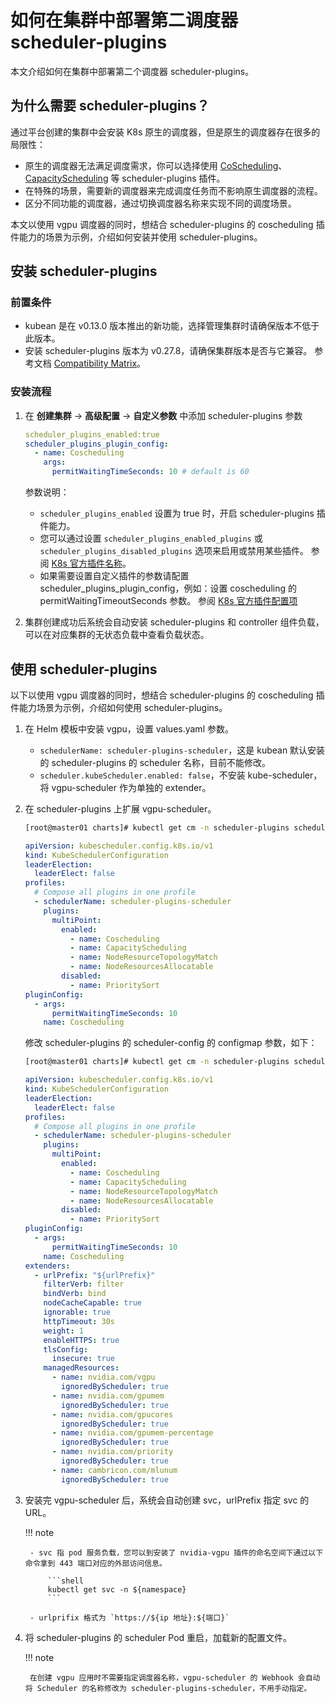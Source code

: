 # 如何在集群中部署第二调度器 scheduler-plugins

本文介绍如何在集群中部署第二个调度器 scheduler-plugins。

## 为什么需要 scheduler-plugins？

通过平台创建的集群中会安装 K8s 原生的调度器，但是原生的调度器存在很多的局限性：

- 原生的调度器无法满足调度需求，你可以选择使用
  [CoScheduling](https://github.com/kubernetes-sigs/scheduler-plugins/tree/master/pkg/coscheduling)、
  [CapacityScheduling](https://github.com/kubernetes-sigs/scheduler-plugins/tree/master/pkg/capacityscheduling)
  等 scheduler-plugins 插件。
- 在特殊的场景，需要新的调度器来完成调度任务而不影响原生调度器的流程。
- 区分不同功能的调度器，通过切换调度器名称来实现不同的调度场景。

本文以使用 vgpu 调度器的同时，想结合 scheduler-plugins 的 coscheduling 插件能力的场景为示例，介绍如何安装并使用 scheduler-plugins。

## 安装 scheduler-plugins

### 前置条件

- kubean 是在 v0.13.0 版本推出的新功能，选择管理集群时请确保版本不低于此版本。
- 安装 scheduler-plugins 版本为 v0.27.8，请确保集群版本是否与它兼容。
  参考文档 [Compatibility Matrix](https://github.com/kubernetes-sigs/scheduler-plugins/tree/master?tab=readme-ov-file#compatibility-matrix)。

### 安装流程

1. 在 **创建集群** -> **高级配置** -> **自定义参数** 中添加 scheduler-plugins 参数

    ```yaml
    scheduler_plugins_enabled:true
    scheduler_plugins_plugin_config:
      - name: Coscheduling
        args:
          permitWaitingTimeSeconds: 10 # default is 60
    ```

    参数说明：
    
    - `scheduler_plugins_enabled` 设置为 true 时，开启 scheduler-plugins 插件能力。
    - 您可以通过设置 `scheduler_plugins_enabled_plugins` 或 `scheduler_plugins_disabled_plugins` 选项来启用或禁用某些插件。
      参阅 [K8s 官方插件名称](https://github.com/kubernetes-sigs/scheduler-plugins?tab=readme-ov-file#plugins)。
    - 如果需要设置自定义插件的参数请配置 scheduler_plugins_plugin_config，例如：设置 coscheduling 的 permitWaitingTimeoutSeconds 参数。
      参阅 [K8s 官方插件配置项](https://github.com/kubernetes-sigs/scheduler-plugins/blob/master/manifests/coscheduling/scheduler-config.yaml)

2. 集群创建成功后系统会自动安装 scheduler-plugins 和 controller 组件负载，可以在对应集群的无状态负载中查看负载状态。

## 使用 scheduler-plugins

以下以使用 vgpu 调度器的同时，想结合 scheduler-plugins 的 coscheduling 插件能力场景为示例，介绍如何使用 scheduler-plugins。

1. 在 Helm 模板中安装 vgpu，设置 values.yaml 参数。

    - `schedulerName: scheduler-plugins-scheduler`，这是 kubean 默认安装的 scheduler-plugins 的 scheduler 名称，目前不能修改。
    - `scheduler.kubeScheduler.enabled: false`，不安装 kube-scheduler，将 vgpu-scheduler 作为单独的 extender。

1. 在 scheduler-plugins 上扩展 vgpu-scheduler。

    ```bash
    [root@master01 charts]# kubectl get cm -n scheduler-plugins scheduler-config -ojsonpath="{.data.scheduler-config\.yaml}"
    ```

    ```yaml
    apiVersion: kubescheduler.config.k8s.io/v1
    kind: KubeSchedulerConfiguration
    leaderElection:
      leaderElect: false
    profiles:
      # Compose all plugins in one profile
      - schedulerName: scheduler-plugins-scheduler
        plugins:
          multiPoint:
            enabled:
              - name: Coscheduling
              - name: CapacityScheduling
              - name: NodeResourceTopologyMatch
              - name: NodeResourcesAllocatable
            disabled:
              - name: PrioritySort
    pluginConfig:
      - args:
          permitWaitingTimeSeconds: 10
        name: Coscheduling
    ```

    修改 scheduler-plugins 的 scheduler-config 的 configmap 参数，如下：

    ```bash
    [root@master01 charts]# kubectl get cm -n scheduler-plugins scheduler-config -ojsonpath="{.data.scheduler-config\.yaml}"
    ```

    ```yaml
    apiVersion: kubescheduler.config.k8s.io/v1
    kind: KubeSchedulerConfiguration
    leaderElection:
      leaderElect: false
    profiles:
      # Compose all plugins in one profile
      - schedulerName: scheduler-plugins-scheduler
        plugins:
          multiPoint:
            enabled:
              - name: Coscheduling
              - name: CapacityScheduling
              - name: NodeResourceTopologyMatch
              - name: NodeResourcesAllocatable
            disabled:
              - name: PrioritySort
    pluginConfig:
      - args:
          permitWaitingTimeSeconds: 10
        name: Coscheduling
    extenders:
      - urlPrefix: "${urlPrefix}"
        filterVerb: filter
        bindVerb: bind
        nodeCacheCapable: true
        ignorable: true
        httpTimeout: 30s
        weight: 1
        enableHTTPS: true
        tlsConfig:
          insecure: true
        managedResources:
          - name: nvidia.com/vgpu
            ignoredByScheduler: true
          - name: nvidia.com/gpumem
            ignoredByScheduler: true
          - name: nvidia.com/gpucores
            ignoredByScheduler: true
          - name: nvidia.com/gpumem-percentage
            ignoredByScheduler: true
          - name: nvidia.com/priority
            ignoredByScheduler: true
          - name: cambricon.com/mlunum
            ignoredByScheduler: true
    ```

1. 安装完 vgpu-scheduler 后，系统会自动创建 svc，urlPrefix 指定 svc 的 URL。

    !!! note

        - svc 指 pod 服务负载，您可以到安装了 nvidia-vgpu 插件的命名空间下通过以下命令拿到 443 端口对应的外部访问信息。

            ```shell
            kubectl get svc -n ${namespace} 
            ```

        - urlprifix 格式为 `https://${ip 地址}:${端口}`


1. 将 scheduler-plugins 的 scheduler Pod 重启，加载新的配置文件。

    !!! note

        在创建 vgpu 应用时不需要指定调度器名称，vgpu-scheduler 的 Webhook 会自动将 Scheduler 的名称修改为 scheduler-plugins-scheduler，不用手动指定。

